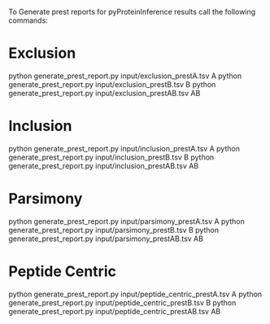To Generate prest reports for pyProteinInference results call the following commands:

# Exclusion
python generate_prest_report.py input/exclusion_prestA.tsv A
python generate_prest_report.py input/exclusion_prestB.tsv B
python generate_prest_report.py input/exclusion_prestAB.tsv AB

# Inclusion
python generate_prest_report.py input/inclusion_prestA.tsv A
python generate_prest_report.py input/inclusion_prestB.tsv B
python generate_prest_report.py input/inclusion_prestAB.tsv AB

# Parsimony
python generate_prest_report.py input/parsimony_prestA.tsv A
python generate_prest_report.py input/parsimony_prestB.tsv B
python generate_prest_report.py input/parsimony_prestAB.tsv AB

# Peptide Centric
python generate_prest_report.py input/peptide_centric_prestA.tsv A
python generate_prest_report.py input/peptide_centric_prestB.tsv B
python generate_prest_report.py input/peptide_centric_prestAB.tsv AB
